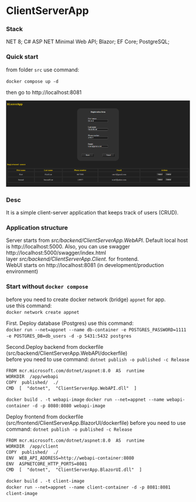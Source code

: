 # ClientServerApp  
### Stack  
NET 8; C# ASP NET Minimal Web API; Blazor; EF Core; PostgreSQL;   
### Quick start
from folder `src` use command:  

`docker compose up -d` 

then go to http://localhost:8081  
  
![Screenshot](screenshots/client.png)
  
### Desc
It is a simple  client-server  application  that  keeps  track of users (CRUD).

### Application structure
Server starts from _src/backend/ClientServerApp.WebAPI_. Default local host is http://localhost:5000. Also, you can use swagger http://localhost:5000/swagger/index.html  
layer _src/backend/ClientServerApp.Client_. for frontend.  
WebUI starts on http://localhost:8081 (in development/production environment)  
### Start without `docker compose`
before you need to create docker network (bridge) `appnet` for app.  
use this command:  
`docker network create appnet`  
  
First. Deploy database (Postgres)
use this command:  
`docker run --net=appnet --name db-container -e POSTGRES_PASSWORD=1111 -e POSTGRES_DB=db_users -d -p 5431:5432 postgres`    

Second.Deploy backend from dockerfile 
(src/backend/ClientServerApp.WebAPI/dockerfile)  
before you need to use command:
`dotnet publish -o published -c Release`  
```docker
FROM mcr.microsoft.com/dotnet/aspnet:8.0  AS  runtime
WORKDIR  /app/webapi
COPY  published/  ./
CMD  [  "dotnet",  "ClientServerApp.WebAPI.dll"  ]
```  
`docker build . -t webapi-image`
`docker run --net=appnet --name webapi-container -d -p 8080:8080 webapi-image`

Deploy frontend from dockerfile
(src/frontend/ClientServerApp.BlazorUI/dockerfile)
before you need to use command:
`dotnet publish -o published -c Release`  
```docker
FROM mcr.microsoft.com/dotnet/aspnet:8.0  AS  runtime
WORKDIR  /app/client
COPY  published/  ./
ENV  WEB_API_ADDRESS=http://webapi-container:8080
ENV  ASPNETCORE_HTTP_PORTS=8081
CMD  [  "dotnet",  "ClientServerApp.BlazorUI.dll"  ]
```
`docker build . -t client-image`  
`docker run --net=appnet --name client-container -d -p 8081:8081 client-image`
